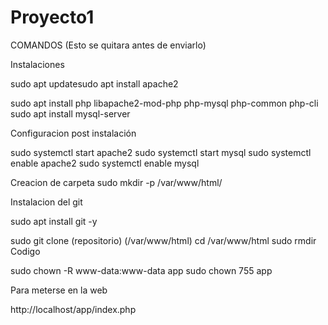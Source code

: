 # Proyecto1

COMANDOS (Esto se quitara antes de enviarlo)

Instalaciones

sudo apt updatesudo apt install apache2

sudo apt install php libapache2-mod-php php-mysql php-common php-cli
sudo apt install mysql-server


Configuracion post instalación

sudo systemctl start apache2
sudo systemctl start mysql
sudo systemctl enable apache2
sudo systemctl enable mysql


Creacion de carpeta
sudo mkdir -p /var/www/html/


Instalacion del git

sudo apt install git -y

sudo git clone (repositorio) (/var/www/html)
cd /var/www/html
sudo rmdir Codigo

sudo chown -R www-data:www-data app
sudo chown 755 app


Para meterse en la web 

http://localhost/app/index.php
